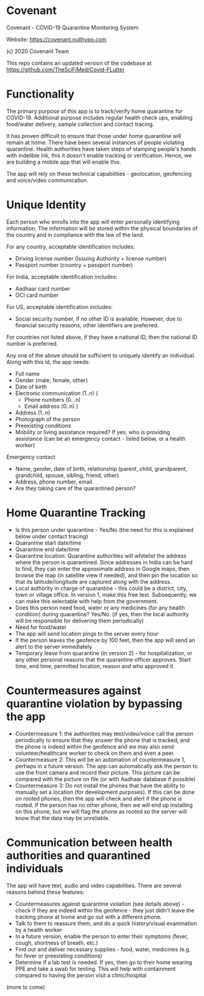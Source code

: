 # Covenant
Covenant - COVID-19 Quarantine Monitoring System

Website: https://covenant.nullhypo.com

(c) 2020 Covenant Team

This repo contains an updated version of the codebase at https://github.com/TheSciFiMed/Covid-FLutter

# Functionality

The primary purpose of this app is to track/verify home quarantine for COVID-19. Additional purpose includes regular health check ups, enabling food/water delivery, sample collection and contact tracing.

It has proven difficult to ensure that those under home quarantine will remain at home. There have been several instances of people violating quarantine. Health authorities have taken steps of stamping people's hands with indelible ink, this it doesn't enable tracking or verification. Hence, we are building a mobile app that will enable this.

The app will rely on these technical capabilities - geolocation, geofencing and voice/video communication.

# Unique Identity
Each person who enrolls into the app will enter personally identifying information. The information will be stored within the physical boundaries of the country and in compliance with the law of the land. 

For any country, acceptable identification includes:
- Driving license number (Issuing Authority + license number)
- Passport number (country + passport number)

For India, acceptable identification includes:
- Aadhaar card number
- OCI card number

For US, acceptable identification includes:
- Social security number, if no other ID is available. However, due to financial security reasons, other identifiers are preferred.

For countries not listed above, if they have a national ID, then the national ID number is preferred.

Any one of the above should be sufficient to uniquely identify an individual. Along with this id, the app needs:
- Full name
- Gender (male, female, other)
- Date of birth
- Electronic communication (1..n) {
    - Phone numbers (0...n)
    - Email address (0..n)
}
- Address (1..n)
- Photograph of the person
- Preexisting conditions
- Mobility or living assistance required? If yes, who is providing assistance (can be an emergency contact - listed below, or a health worker)

Emergency contact
- Name, gender, date of birth, relationship (parent, child, grandparent, grandchild, spouse, sibling, friend, other)
- Address, phone number, email
- Are they taking care of the quarantined person?

# Home Quarantine Tracking
- Is this person under quarantine - Yes/No (the need for this is explained below under contact tracing)
- Quarantine start date/time
- Quarantine end date/time
- Quarantine location: Quarantine authorities will whitelist the address where the person is quarantined. Since addresses in India can be hard to find, they can enter the approximate address in Google maps, then browse the map (in satellite view if needed), and then pin the location so that its latitude/longitude are captured along with the address.
- Local authority in charge of quarantine - this could be a district, city, town or village office. In version 1, make this free test. Subsequently, we can make this selectable with help from the government.
- Does this person need food, water or any medicines (for any health condition) during quarantine? Yes/No. (if yes, then the local authority will be responsible for delivering them periodically)
- Need for food/water
- The app will send location pings to the server every hour
- If the person leaves the geofence by 100 feet, then the app will send an alert to the server immediately
- Temporary leave from quarantine (in version 2) -   for hospitalization, or any other personal reasons that the quarantine officer approves. Start time, end time, permitted location, reason and who approved it. 

# Countermeasures against quarantine violation by bypassing the app
- Countermeasure 1: the authorities may text/video/voice call the person periodically to ensure that they answer the phone that is tracked, and the phone is indeed within the geofence and we may also send volunteer/healthcare worker to check on them and even a peer.
- Countermeasure 2: This will be an automation of countermeasure 1, perhaps in a future version. The app can automatically ask the person to use the front camera and record their picture. This picture can be compared with the picture on file (or with Aadhaar database if possible)
- Countermeasure 3: Do not install the phones that have the ability to manually set a location (for development purposes). If this can be done on rooted phones, then the app will check and alert if the phone is rooted. If the person has no other phone, then we will end up installing on this phone, but we will flag the phone as rooted so the server will know that the data may be unreliable.


# Communication between health authorities and quarantined individuals
The app will have text, audio and video capabilities. There are several reasons behind these features:
- Countermeasures against quarantine violation (see details above) - check if they are indeed within the geofence - they just didn't leave the tracking phone at home and go out with a different phone.
- Talk to them to reassure them, and do a quick history/visual examination by a health worker
- In a future version, enable the person to enter their symptoms (fever, cough, shortness of breath, etc.)
- Find out and deliver necessary supplies - food, water, medicines (e.g. for fever or preexisting conditions)
- Determine if a lab test is needed. If yes, then go to their home wearing PPE and take a swab for testing. This will help with containment compared to having the person visit a clinic/hospital

(more to come)
